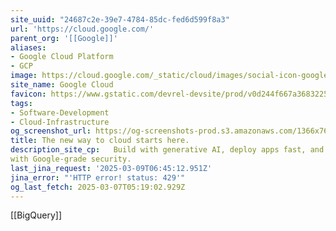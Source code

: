 ```yaml
---
site_uuid: "24687c2e-39e7-4784-85dc-fed6d599f8a3"
url: 'https://cloud.google.com/'
parent_org: '[[Google]]'
aliases:
- Google Cloud Platform
- GCP
image: https://cloud.google.com/_static/cloud/images/social-icon-google-cloud-1200-630.png
site_name: Google Cloud
favicon: https://www.gstatic.com/devrel-devsite/prod/v0d244f667a3683225cca86d0ecf9b9b81b1e734e55a030bdcd3f3094b835c987/cloud/images/favicons/onecloud/favicon.ico
tags:
- Software-Development
- Cloud-Infrastructure
og_screenshot_url: https://og-screenshots-prod.s3.amazonaws.com/1366x768/80/false/cd8183ccec2672cfff185ec3191cff01ba1a53a7c1b898db2f5d14df2204e4cb.jpeg
title: The new way to cloud starts here.
description_site_cp:   Build with generative AI, deploy apps fast, and analyze data in seconds—all
with Google-grade security.
last_jina_request: '2025-03-09T06:45:12.951Z'
jina_error: "'HTTP error! status: 429'"
og_last_fetch: 2025-03-07T05:19:02.929Z
---
```

[[BigQuery]]
